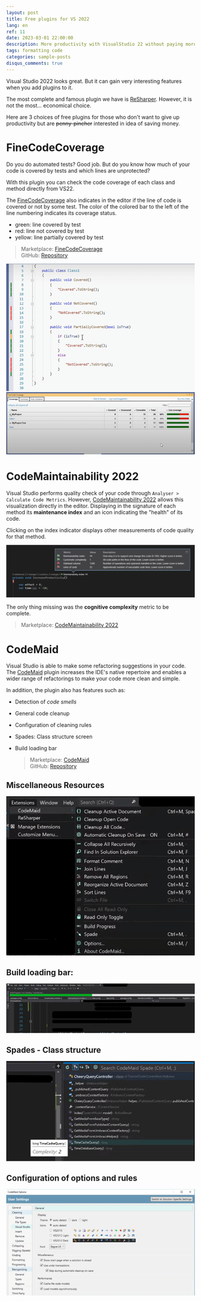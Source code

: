 ```yaml
---
layout: post
title: Free plugins for VS 2022
lang: en
ref: 11
date: 2023-03-01 22:00:00
description: More productivity with VisualStudio 22 without paying more
tags: formatting code
categories: sample-posts
disqus_comments: true
---
```


Visual Studio 2022 looks great. But it can gain very interesting features when you add plugins to it.

The most complete and famous plugin we have is [ReSharper](https://www.jetbrains.com/pt-br/resharper/). However, it is not the most... economical choice.

Here are 3 choices of free plugins for those who don't want to give up productivity but are ~~penny-pincher~~ interested in idea of saving money.

# FineCodeCoverage
Do you do automated tests? Good job. But do you know how much of your code is covered by tests and which lines are unprotected?

With this plugin you can check the code coverage of each class and method directly from VS22.

The [FineCodeCoverage](https://marketplace.visualstudio.com/items?itemName=FortuneNgwenya.FineCodeCoverage) also indicates in the editor if the line of code is covered or not by some test. The color of the colored bar to the left of the line numbering indicates its coverage status.
  - green: line covered by test
  - red: line not covered by test
  - yellow: line partially covered by test

  > Marketplace: [FineCodeCoverage](https://marketplace.visualstudio.com/items?itemName=FortuneNgwenya.FineCodeCoverage)  
  > GitHub: [Repository](https://github.com/FortuneN/FineCodeCoverage)

![coveraged-line](/assets/img/2023-03-01-plugin-free-vs22/coveraged-line.png)
![coveraged-percentage](/assets/img/2023-03-01-plugin-free-vs22/coveraged-percentage.png)

# CodeMaintainability 2022
Visual Studio performs quality check of your code through `Analyser > Calculate Code Metrics`.
However, [CodeMaintainability 2022](https://marketplace.visualstudio.com/items?itemName=ognjen-babic.CodeMaintainability2022) allows this visualization directly in the editor. Displaying in the signature of each method its **maintenance index** and an icon indicating the "health" of its code.

Clicking on the index indicator displays other measurements of code quality for that method.

![code-maintenability](/assets/img/2023-03-01-plugin-free-vs22/code-maintenability.png)

The only thing missing was the **cognitive complexity** metric to be complete.

  > Marketplace: [CodeMaintainability 2022](https://marketplace.visualstudio.com/items?itemName=ognjen-babic.CodeMaintainability2022)


# CodeMaid
Visual Studio is able to make some refactoring suggestions in your code. The [CodeMaid](https://marketplace.visualstudio.com/items?itemName=SteveCadwallader.CodeMaidVS2022) plugin increases the IDE's native repertoire and enables a wider range of refactorings to make your code more clean and simple.

In addition, the plugin also has features such as:
- Detection of *code smells*
- General code cleanup
- Configuration of cleaning rules
- Spades: Class structure screen
- Build loading bar

  > Marketplace: [CodeMaid](https://marketplace.visualstudio.com/items?itemName=SteveCadwallader.CodeMaidVS2022)  
  > GitHub: [Repository](https://github.com/codecadwallader/codemaid)

## Miscellaneous Resources
![code-maintenability](/assets/img/2023-03-01-plugin-free-vs22/codemaid-menu.png)
## Build loading bar:
![code-maintenability](/assets/img/2023-03-01-plugin-free-vs22/codemaid-buildbar.png)
## Spades - Class structure
![code-maintenability](/assets/img/2023-03-01-plugin-free-vs22/codemaid-spades.png)
## Configuration of options and rules
![code-maintenability](/assets/img/2023-03-01-plugin-free-vs22/codemaid-options.png)